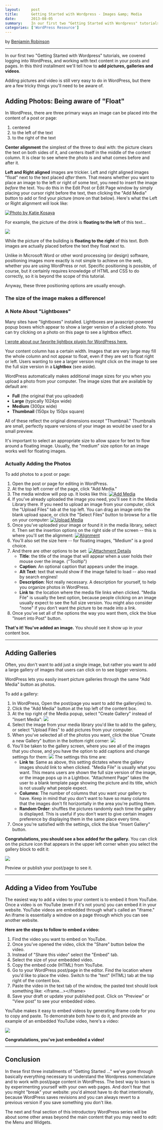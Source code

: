 ```yaml
---
layout:     post
title:      Getting Started with Wordpress - Images &amp; Media
date:       2013-08-05
summary:    In our first two "Getting Started with Wordpress" tutorials, we covered logging into WordPress, and working with text content in your posts and pages. In this third installment we'll tell how to add pictures, galleries and videos.
categories: ['WordPress Resource']
---
```


by <a title="Benjamin Robinson" href="https://plus.google.com/u/2/105617426521194863864?rel=author" target="_blank">Benjamin Robinson</a>

***

In our first two "Getting Started with Wordpress" tutorials, we covered logging into WordPress, and working with text content in your posts and pages. In this third installment we'll tell how to <strong>add pictures, galleries and videos</strong>.

Adding pictures and video is still very easy to do in WordPress, but there are a few tricky things you'll need to be aware of.

## Adding Photos: Being aware of "Float"

In WordPress, there are three primary ways an image can be placed into the content of a post or page:

  1. centered
  2. to the left of the text
  3. to the right of the text

<strong>Center alignment</strong> the simplest of the three to deal with: the picture clears the text on both sides of it, and centers itself in the middle of the content column. It is clear to see where the photo is and what comes before and after it.

<strong>Left and Right aligned</strong> images are trickier. Left and right aligned images "float" next to the text placed <em>after</em> them. That means whether you want to place an image to the left or right of some text, you need to insert the image <em>before</em> the text. You do this in the Edit Post or Edit Page window by simply placing your cursor right before the text, then clicking the "Add Media" button to add or find your picture (more on that below). Here's what the Left or Right alignment will look like:

<a data-mediabox data-title="Photo by Katie Kosaya" href="/images/drink_example.jpg"><img style="max-width: 400px;" class="alignleft" alt="Photo by Katie Kosaya" src="/images/drink_example.jpg" /></a> 

For example, the picture of the drink is <strong>floating to the left</strong> of this text...

<div style="clear: both;"></div>

<a data-mediabox href="/images/building_example.jpg"><img style="max-width: 400px;" class="alignright" src="/images/building_example.jpg" /></a>

While the picture of the building is <strong>floating to the right</strong> of this text. Both images are actually placed before the text they float next to.

<div style="clear: both;"></div>

Unlike in Microsoft Word or other word processing (or design) software, positioning images more exactly is not simple to achieve on the web, whether you are using WordPress or not. Specific positioning is possible, of course, but it certainly requires knowledge of HTML and CSS to do correctly, so it is beyond the scope of this tutorial.

Anyway, these three positioning options are usually enough.

<h3>The size of the image makes a difference!</h3>

<aside>
<h3>A Note About "Lightboxes"</h3>

Many sites have "lightboxes" installed. Lightboxes are javascript-powered popup boxes which appear to show a larger version of a clicked photo. You can try clicking on a photo on this page to see a lightbox effect.  

<a title="Five WordPress Plugins We Love" href="/wordpress-resource/2013/06/13/five-wordpress-plugins-we-love/">I wrote about our favorite lightbox plugin for WordPress here.</a>
</aside>

Your content column has a certain width. Images that are very large may fill the whole column and not appear to float, even if they are set to float right or left. Users wanting to see a larger version might click on the image to see the full size version in a <strong>Lightbox</strong> (see aside).

WordPress automatically makes additional image sizes for you when you upload a photo from your computer. The image sizes that are available by default are:

- <strong>Full</strong> (the original that you uploaded)
- <strong>Large</strong> (typically 1024px wide)
- <strong>Medium</strong> (300px wide)
- <strong>Thumbnail</strong> (150px by 150px square)

All of these reflect the original dimensions except "Thumbnail." Thumbnails are small, perfectly square versions of your image as would be used for a small preview.

It's important to select an appropriate size to allow space for text to flow around a floating image. Usually, the "medium" size option for an image works well for floating images.

<h3>Actually Adding the Photos</h3>

To add photos to a post or page:

<ol>
	<li>Open the post or page for editing in WordPress.</li>
	<li>At the top left corner of the page, click "Add Media."</li>
	<li>The media window will pop up. It looks like this:
<a data-mediabox href="/images/AddMedia.png"><img class="aligncenter" alt="Add Media" src="/images/AddMedia.png" /></a></li>
	<li>If you've already uploaded the image you need, you'll see it in the Media Library there. If you need to upload an image from your computer, click the "Upload Files" tab at the top left. You can drag an image onto the blank upload space, or click the "Select Files" button to browse for a file on your computer:
<a data-mediabox href="/images/UploadMedia.png"><img class="aligncenter" alt="Upload Media" src="/images/UploadMedia.png" /></a></li>
	<li>Once you've uploaded your image or found it in the media library, select it. Then set the insertion options on the right side of the screen -- this is where you'll set the alignment:
<a data-mediabox href="/images/Alignment.png"><img class="aligncenter" alt="Alignment" src="/images/Alignment.png" /></a></li>
	<li>You'll also set the size here -- for floating images, "Medium" is a good choice.</li>
	<li>And there are other options to be set:
<a data-mediabox href="/images/AttachmentDetails.png"><img class="aligncenter" alt="Attachment Details" src="/images/AttachmentDetails.png" /></a>
<ul>
	<li><strong>Title</strong>: the title of the image that will appear when a user holds their mouse over the image. ("Tooltip")</li>
	<li><strong>Caption</strong>: An optional caption that appears under the image.</li>
	<li><strong>Alt Text</strong>: text that would show if the image failed to load -- also read by search engines!</li>
	<li><strong>Description</strong>: Not really necessary. A description for yourself, to help you organize photos in WordPress.</li>
	<li><strong>Link to</strong>: the location where the media file links when clicked. "Media File" is usually the best option, because people clicking on an image usually expect to see the full size version. You might also consider "none" if you don't want the picture to be made into a link.</li>
</ul>
</li>
	<li>Once you've set all of the options the way you want them, click the blue "Insert into Post" button.</li>
</ol>

<strong>That's it! You've added an image.</strong> You should see it show up in your content box.

<hr />

<h2>Adding Galleries</h2>

Often, you don't want to add just a single image, but rather you want to add a large gallery of images that users can click on to see bigger versions.

WordPress lets you easily insert picture galleries through the same "Add Media" button as photos.

To add a gallery:
<ol>
	<li>In WordPress, Open the post/page you want to add the gallery(ies) to.</li>
	<li>Click the "Add Media" button at the top left of the content box.</li>
	<li>At the top right of the Media popup, select "Create Gallery" instead of "Insert Media":
<a data-mediabox href="/images/CreateGallery.png"><img class="aligncenter" src="/images/CreateGallery.png" /></a></li>
	<li>Select the image from your media library you'd like to add to the gallery, or select "Upload Files" to add pictures from your computer.</li>
	<li>When you've selected all of the photos you want, click the blue "Create a new Gallery" button in the bottom right corner:
<a data-mediabox href="/images/CreateGalleryButton.png"><img class="aligncenter" src="/images/CreateGalleryButton.png" /></a></li>
	<li>You'll be taken to the gallery screen, where you see all of the images that you chose, and you have the option to add captions and change settings for them:
<a data-mediabox href="/images/EditGallerySettings.png"><img class="aligncenter" src="/images/EditGallerySettings.png" /></a>
The settings this time are:
<ul>
	<li><strong>Link to</strong>: Same as above, this setting dictates where the gallery images should link to when clicked. "Media File" is usually what you want. This means users are shown the full size version of the image, or the image pops up in a Lightbox. "Attachment Page" takes the user to a blank template page showing the picture and its title, which is not usually what people expect.</li>
	<li><strong>Columns</strong>: The number of columns that you want your gallery to have. Keep in mind that you don't want to have so many columns that the images don't fit horizontally in the area you're putting them.</li>
	<li><strong>Random Order</strong>: shuffles the pictures randomly each time the gallery is displayed. This is useful if you don't want to give certain images preference by displaying them in the same place every time.</li>
</ul>
</li>
	<li>Once you're satisfied with the settings, click the blue "Insert Gallery" button.</li>
</ol>
<strong>Congratulations, you should see a box added for the gallery.</strong> You can click on the picture icon that appears in the upper left corner when you select the gallery block to edit it:

<a data-mediabox href="/images/GalleryEditExample.png"><img class="aligncenter" src="/images/GalleryEditExample.png" /></a>

Preview or publish your post/page to see it.

<hr />

<h2>Adding a Video from YouTube</h2>

The easiest way to add a video to your content is to embed it from YouTube. Once a video is on YouTube (even if it's not yours) you can embed it in your website. YouTube videos are embedded through what's called an "iframe." An iframe is essentially a window on a page through which you can see another website.

<strong>Here are the steps to follow to embed a video:</strong>

<ol>
	<li>Find the video you want to embed on YouTube.</li>
	<li>Once you've opened the video, click the "Share" button below the video.</li>
	<li>Instead of "Share this video" select the "Embed" tab.</li>
	<li>Select the size of your embedded video.</li>
	<li>Copy the embed code (HTML) from YouTube.</li>
	<li>Go to your WordPress post/page in the editor. Find the location where you'd like to place the video. Switch to the "text" (HTML) tab at the top right of the content box.</li>
	<li>Paste the video in the text tab of the window, the pasted text should look something like: &lt;iframe...&gt;&lt;/iframe&gt;</li>
	<li>Save your draft or update your published post. Click on "Preview" or "View post" to see your embedded video.</li>
</ol>

YouTube makes it easy to embed videos by generating iframe code for you to copy and paste. To demonstrate both how to do it, and provide an example of an embedded YouTube video, here's a video:

<a href="//www.youtube.com/embed/M7sXJ2YaUH8" data-height="360" data-width="640" data-mediabox><img style="max-width: 400px;" src="/images/how-to-wp-video.jpg" /></a>

<strong>Congratulations, you've just embedded a video!</strong>

<hr />

<h2>Conclusion</h2>

In these first three installments of "Getting Started ..." we've gone through basically everything necessary to understand the Wordpress nomenclature and to work with post/page content in WordPress. The best way to learn is by experimenting yourself with your own web pages. And don't fear that you might "break" your website: you'd almost have to do that intentionally, because WordPress saves revisions and you can always revert to a previous version if you save something you don't like.

The next and final section of this introductory WordPress series will be about some other areas beyond the main content that you may need to edit: the Menu and Widgets.